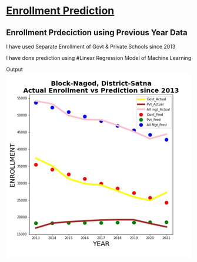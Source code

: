 # [Enrollment Prediction](https://github.com/Richa2310/Enrollment-Prediction/blob/main/EnrollPred%20(1).ipynb)

## Enrollment Prdeciction using Previous Year Data

I have used Separate Enrollment of Govt & Private Schools since 2013

I have done prediction using #Linear Regression Model of Machine Learning


Output
![alt text](https://github.com/Richa2310/Enrollment-Prediction/blob/main/enroll.jpeg?raw=true)


